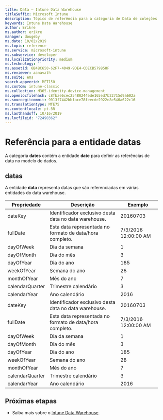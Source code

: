 ```yaml
---
title: Data – Intune Data Warehouse
titleSuffix: Microsoft Intune
description: Tópico de referência para a categoria de Data de coleções de entidade na API Intune Data Warehouse.
keywords: Intune Data Warehouse
author: Erikre
ms.author: erikre
manager: dougeby
ms.date: 10/02/2019
ms.topic: reference
ms.service: microsoft-intune
ms.subservice: developer
ms.localizationpriority: medium
ms.technology: ''
ms.assetid: 6B4BC650-62F7-4049-9DE4-CDECB579B58F
ms.reviewer: aanavath
ms.suite: ems
search.appverid: MET150
ms.custom: intune-classic
ms.collection: M365-identity-device-management
ms.openlocfilehash: c8fbae6cec25480244ede165ed7b22715d9a602a
ms.sourcegitcommit: 9013f7442bbface78feecde2922e8e546a622c16
ms.translationtype: MTE75
ms.contentlocale: pt-BR
ms.lasthandoff: 10/16/2019
ms.locfileid: "72490362"
---
```

# <a name="reference-for-dates-entity"></a>Referência para a entidade datas

A categoria **dates** contém a entidade **date** para definir as referências de data no modelo de dados.

## <a name="dates"></a>datas

A entidade **data** representa datas que são referenciadas em várias entidades do data warehouse.


|    Propriedade     |                      Descrição                       |       Exemplo        |
|-----------------|--------------------------------------------------------|----------------------|
|     dateKey     | Identificador exclusivo desta data no data warehouse. |       20160703       |
|    fullDate     |    Esta data representada no formato de data/hora completo.     | 7/3/2016 12:00:00 AM |
|    dayOfWeek    |                      Dia da semana                       |          1           |
|   dayOfMonth    |                      Dia do mês                      |          3           |
|    dayOfYear    |                      Dia do ano                       |         185          |
|   weekOfYear    |                      Semana do ano                      |          28          |
|   monthOfYear   |                   Mês do ano                    |          7           |
| calendarQuarter |                    Trimestre calendário                    |          3           |
|  calendarYear   |                     Ano calendário                      |         2016         |
|     dateKey     | Identificador exclusivo desta data no data warehouse. |       20160703       |
|    fullDate     |    Esta data representada no formato de data/hora completo.     | 7/3/2016 12:00:00 AM |
|    dayOfWeek    |                      Dia da semana                       |          1           |
|   dayOfMonth    |                      Dia do mês                      |          3           |
|    dayOfYear    |                      Dia do ano                       |         185          |
|   weekOfYear    |                      Semana do ano                      |          28          |
|   monthOfYear   |                   Mês do ano                    |          7           |
| calendarQuarter |                    Trimestre calendário                    |          3           |
|  calendarYear   |                     Ano calendário                      |         2016         |

## <a name="next-steps"></a>Próximas etapas

- Saiba mais sobre o [Intune Data Warehouse](../reports-nav-create-intune-reports.md).
